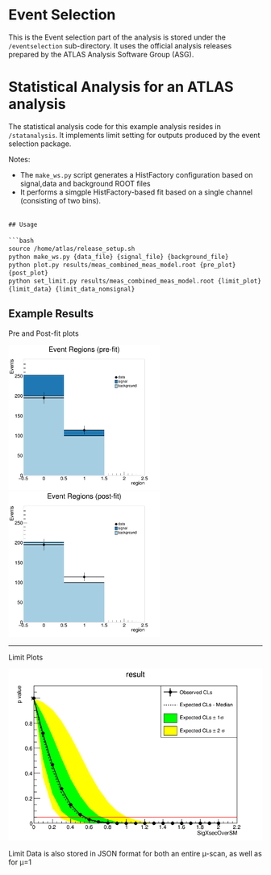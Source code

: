 # Event Selection

This is the Event selection part of the analysis is stored under the `/eventselection` sub-directory. It uses the official
analysis releases prepared by the ATLAS Analysis Software Group (ASG).




# Statistical Analysis for an ATLAS analysis

The statistical analysis code for this example analysis resides in `/statanalysis`. It implements limit setting
for outputs produced by the event selection package.

Notes:

* The `make_ws.py` script generates a HistFactory configuration based on signal,data and background ROOT files
* It performs a simgple HistFactory-based fit based on a single channel (consisting of two bins).

```

## Usage

```bash
source /home/atlas/release_setup.sh
python make_ws.py {data_file} {signal_file} {background_file}
python plot.py results/meas_combined_meas_model.root {pre_plot} {post_plot}
python set_limit.py results/meas_combined_meas_model.root {limit_plot} {limit_data} {limit_data_nomsignal}
```


## Example Results

Pre and Post-fit plots

<img src="statanalysis/example_results/pre.png" style="width: 300px;"/>
<img src="statanalysis/example_results/post.png" style="width: 300px;"/>

---
Limit Plots

<img src="statanalysis/example_results/plot_limit.png" style="width: 600px;"/>

Limit Data is also stored in JSON format for both an entire µ-scan, as well as for µ=1
